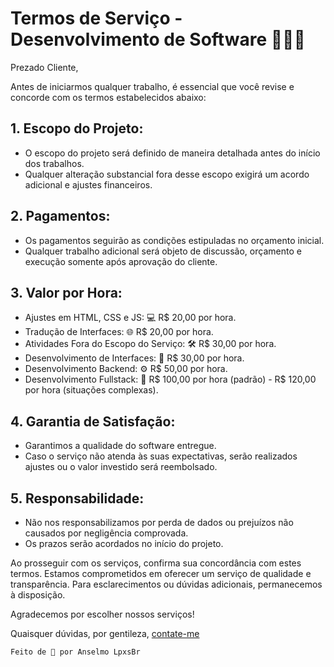 # Termos de Serviço - Desenvolvimento de Software 🚀👨‍💻

Prezado Cliente,

Antes de iniciarmos qualquer trabalho, é essencial que você revise e concorde com os termos estabelecidos abaixo:

## 1. Escopo do Projeto:
- O escopo do projeto será definido de maneira detalhada antes do início dos trabalhos.
- Qualquer alteração substancial fora desse escopo exigirá um acordo adicional e ajustes financeiros.

## 2. Pagamentos:
- Os pagamentos seguirão as condições estipuladas no orçamento inicial.
- Qualquer trabalho adicional será objeto de discussão, orçamento e execução somente após aprovação do cliente.

## 3. Valor por Hora:
- Ajustes em HTML, CSS e JS: 💻 R$ 20,00 por hora.
- Tradução de Interfaces: 🌐 R$ 20,00 por hora.
- Atividades Fora do Escopo do Serviço: 🛠️ R$ 30,00 por hora.
- Desenvolvimento de Interfaces: 🎨 R$ 30,00 por hora.
- Desenvolvimento Backend: ⚙️ R$ 50,00 por hora.
- Desenvolvimento Fullstack: 🚀 R$ 100,00 por hora (padrão) - R$ 120,00 por hora (situações complexas).

## 4. Garantia de Satisfação:
- Garantimos a qualidade do software entregue.
- Caso o serviço não atenda às suas expectativas, serão realizados ajustes ou o valor investido será reembolsado.

## 5. Responsabilidade:
- Não nos responsabilizamos por perda de dados ou prejuízos não causados por negligência comprovada.
- Os prazos serão acordados no início do projeto.

Ao prosseguir com os serviços, confirma sua concordância com estes termos. Estamos comprometidos em oferecer um serviço de qualidade e transparência. Para esclarecimentos ou dúvidas adicionais, permanecemos à disposição.

Agradecemos por escolher nossos serviços!

Quaisquer dúvidas, por gentileza, [contate-me](mailto:anselmolopes.an@gmail.com)

``` Feito de 💙 por Anselmo LpxsBr ```
